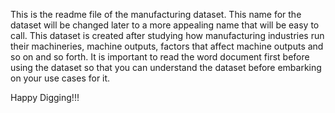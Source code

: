 This is the readme file of the manufacturing dataset.
This name for the dataset will be changed later to a more appealing name that will be easy to call.
This dataset is created after studying how manufacturing industries run their machineries, machine outputs, factors that affect machine outputs and so on and so forth.
It is important to read the word document first before using the dataset so that you can understand the dataset before embarking on your use cases for it.


Happy Digging!!!
